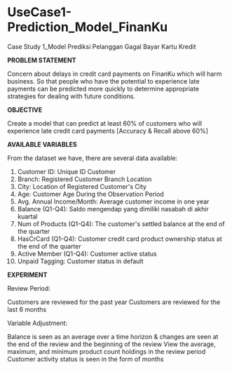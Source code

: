 # UseCase1-Prediction_Model_FinanKu
Case Study 1_Model Prediksi Pelanggan Gagal Bayar Kartu Kredit

**PROBLEM STATEMENT**

Concern about delays in credit card payments on FinanKu which will harm business. So that people who have the potential to experience late payments can be predicted more quickly to determine appropriate strategies for dealing with future conditions.

**OBJECTIVE**

Create a model that can predict at least 60% of customers who will experience late credit card payments [Accuracy & Recall above 60%]

**AVAILABLE VARIABLES**

From the dataset we have, there are several data available:

1. Customer ID: Unique ID Customer
2. Branch: Registered Customer Branch Location
3. City: Location of Registered Customer's City
4. Age: Customer Age During the Observation Period
5. Avg. Annual Income/Month: Average customer income in one year
6. Balance (Q1-Q4): Saldo mengendap yang dimiliki nasabah di akhir kuartal
7. Num of Products (Q1-Q4): The customer's settled balance at the end of the quarter
8. HasCrCard (Q1-Q4): Customer credit card product ownership status at the end of the quarter
9. Active Member (Q1-Q4): Customer active status
10. Unpaid Tagging: Customer status in default

**EXPERIMENT**

Review Period:

Customers are reviewed for the past year
Customers are reviewed for the last 6 months

Variable Adjustment:

Balance is seen as an average over a time horizon & changes are seen at the end of the review and the beginning of the review
View the average, maximum, and minimum product count holdings in the review period
Customer activity status is seen in the form of months
